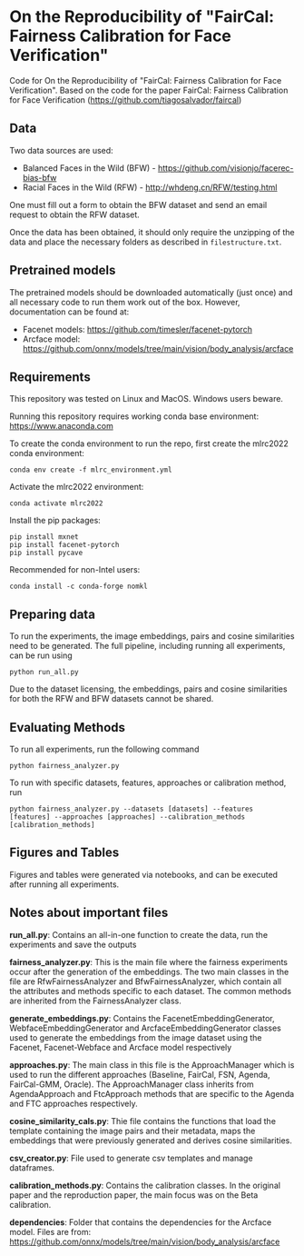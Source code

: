 ﻿# On the Reproducibility of "FairCal: Fairness Calibration for Face Verification"

Code for On the Reproducibility of "FairCal: Fairness Calibration for Face Verification". Based on the code for the paper FairCal: Fairness Calibration for Face Verification (https://github.com/tiagosalvador/faircal)

## Data

Two data sources are used:
- Balanced Faces in the Wild (BFW) - https://github.com/visionjo/facerec-bias-bfw
- Racial Faces in the Wild (RFW) - http://whdeng.cn/RFW/testing.html

One must fill out a form to obtain the BFW dataset and send an email request to obtain the RFW dataset.

Once the data has been obtained, it should only require the unzipping of the data and place the necessary folders as described in `filestructure.txt`.

## Pretrained models

The pretrained models should be downloaded automatically (just once) and all necessary code to run them work out of the box. However, documentation can be found at:
- Facenet models: https://github.com/timesler/facenet-pytorch
- Arcface model: https://github.com/onnx/models/tree/main/vision/body_analysis/arcface

## Requirements

This repository was tested on Linux and MacOS. Windows users beware.

Running this repository requires working conda base environment: https://www.anaconda.com

To create the conda environment to run the repo, first create the mlrc2022 conda environment:
```
conda env create -f mlrc_environment.yml
```
Activate the mlrc2022 environment: 
```
conda activate mlrc2022
```
Install the pip packages:
```
pip install mxnet
pip install facenet-pytorch
pip install pycave
```
Recommended for non-Intel users:

```
conda install -c conda-forge nomkl
```

## Preparing data


To run the experiments, the image embeddings, pairs and cosine similarities need to be generated. The full pipeline, including running all experiments, can be run using 
```
python run_all.py
```

Due to the dataset licensing, the embeddings, pairs and cosine similarities for both the RFW and BFW datasets cannot be shared.

## Evaluating Methods

To run all experiments, run the following command
```
python fairness_analyzer.py
```

To run with specific datasets, features, approaches or calibration method, run
```
python fairness_analyzer.py --datasets [datasets] --features [features] --approaches [approaches] --calibration_methods [calibration_methods] 
```

## Figures and Tables

Figures and tables were generated via notebooks, and can be executed after running all experiments.

## Notes about important files

**run_all.py**: Contains an all-in-one function to create the data, run the experiments and save the outputs


**fairness_analyzer.py**: This is the main file where the fairness experiments occur after the generation of the embeddings. The two main classes in the file are RfwFairnessAnalyzer and BfwFairnessAnalyzer, which contain all the attributes and methods specific to each dataset. The common methods are inherited from the FairnessAnalyzer class.

**generate_embeddings.py**: Contains the FacenetEmbeddingGenerator, WebfaceEmbeddingGenerator and ArcfaceEmbeddingGenerator classes used to generate the embeddings from the image dataset using the Facenet, Facenet-Webface and Arcface model respectively

**approaches.py**: The main class in this file is the ApproachManager which is used to run the different approaches (Baseline, FairCal, FSN, Agenda, FairCal-GMM, Oracle). The ApproachManager class inherits from AgendaApproach and FtcApproach methods that are specific to the Agenda and FTC approaches respectively.

**cosine_similarity_cals.py**: Thie file contains the functions that load the template containing the image pairs and their metadata, maps the embeddings that were previously generated and derives cosine similarities.

**csv_creator.py**: File used to generate csv templates and manage dataframes.

**calibration_methods.py**: Contains the calibration classes. In the original paper and the reproduction paper, the main focus was on the Beta calibration.

**dependencies**: Folder that contains the dependencies for the Arcface model. Files are from: https://github.com/onnx/models/tree/main/vision/body_analysis/arcface





